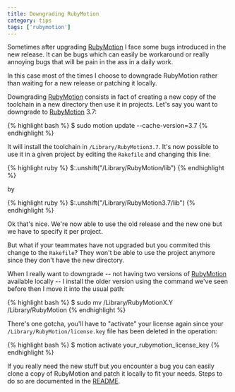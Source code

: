 ```yaml
---
title: Downgrading RubyMotion
category: tips
tags: ['rubymotion']
---
```


Sometimes after upgrading [RubyMotion][] I face some bugs introduced in the new release. It can be bugs which can easily be workaround or really annoying bugs that will be pain in the ass in a daily work.

In this case most of the times I choose to downgrade RubyMotion rather than waiting for a new release or patching it locally.

Downgrading [RubyMotion][] consists in fact of creating a new copy of the toolchain in a new directory then use it in projects. Let's say you want to downgrade to [RubyMotion][] 3.7:

{% highlight bash %}
$ sudo motion update --cache-version=3.7
{% endhighlight %}

It will install the toolchain in `/Library/RubyMotion3.7`. It's now possible to use it in a given project by editing the `Rakefile` and changing this line:

{% highlight ruby %}
$:.unshift("/Library/RubyMotion/lib")
{% endhighlight %}

by

{% highlight ruby %}
$:.unshift("/Library/RubyMotion3.7/lib")
{% endhighlight %}

Ok that's nice. We're now able to use the old release and the new one but we have to specify it per project.

But what if your teammates have not upgraded but you commited this change to the `Rakefile`? They won't be able to use the project anymore since they don't have the new directory.

When I really want to downgrade -- not having two versions of [RubyMotion][] available locally -- I install the older version using the command we've seen before then I move it into the usual path:

{% highlight bash %}
$ sudo mv /Library/RubyMotionX.Y /Library/RubyMotion
{% endhighlight %}

There's one gotcha, you'll have to "activate" your license again since your `/Library/RubyMotion/license.key` file has been deleted in the operation:

{% highlight bash %}
$ motion activate your_rubymotion_license_key
{% endhighlight %}

If you really need the new stuff but you encounter a bug you can easily clone a
copy of RubyMotion and patch it locally to fit your needs. Steps to do so are
documented in the [README][].

[RubyMotion]: http://www.rubymotion.com
[README]: https://github.com/HipByte/RubyMotion/blob/master/README.rdoc
